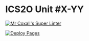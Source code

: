 # ICS2O Unit #X-YY

[![Mr Coxall's Super Linter](https://github.com/ICD20-Digital-Tech-LukeD/Unit5-01-HTML-NumberDisplay/workflows/Mr%20Coxall's%20Super%20Linter/badge.svg)](https://github.com/ICD20-Digital-Tech-LukeD/Unit5-01-HTML-NumberDisplay/actions)

[![Deploy Pages](https://github.com/ICD20-Digital-Tech-LukeD/Unit5-01-HTML-NumberDisplay/workflows/Deploy%20Pages/badge.svg)](https://github.com/ICD20-Digital-Tech-LukeD/Unit5-01-HTML-NumberDisplay/actions)

